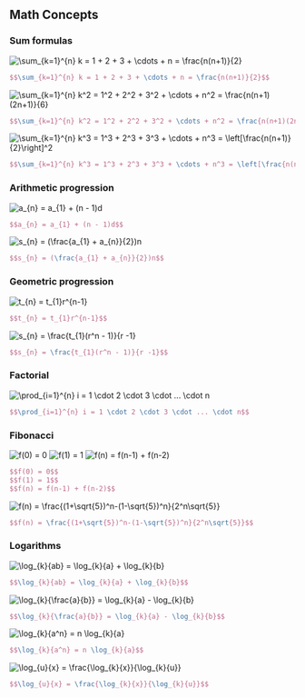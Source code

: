 ## Math Concepts

### Sum formulas

<img src="https://latex.codecogs.com/svg.image?\sum_{k=1}^{n}&space;k&space;=&space;1&space;&plus;&space;2&space;&plus;&space;3&space;&plus;&space;\cdots&space;&plus;&space;n&space;=&space;\frac{n(n&plus;1)}{2}" title="\sum_{k=1}^{n} k = 1 + 2 + 3 + \cdots + n = \frac{n(n+1)}{2}" />

```latex
$$\sum_{k=1}^{n} k = 1 + 2 + 3 + \cdots + n = \frac{n(n+1)}{2}$$
```
<img src="https://latex.codecogs.com/svg.image?\sum_{k=1}^{n}&space;k^2&space;=&space;1^2&space;&plus;&space;2^2&space;&plus;&space;3^2&space;&plus;&space;\cdots&space;&plus;&space;n^2&space;=&space;\frac{n(n&plus;1)(2n&plus;1)}{6}&space;" title="\sum_{k=1}^{n} k^2 = 1^2 + 2^2 + 3^2 + \cdots + n^2 = \frac{n(n+1)(2n+1)}{6} " />

```latex
$$\sum_{k=1}^{n} k^2 = 1^2 + 2^2 + 3^2 + \cdots + n^2 = \frac{n(n+1)(2n+1)}{6}$$ 
```

<img src="https://latex.codecogs.com/svg.image?\sum_{k=1}^{n}&space;k^3&space;=&space;1^3&space;&plus;&space;2^3&space;&plus;&space;3^3&space;&plus;&space;\cdots&space;&plus;&space;n^3&space;=&space;\left[\frac{n(n&plus;1)}{2}\right]^2" title="\sum_{k=1}^{n} k^3 = 1^3 + 2^3 + 3^3 + \cdots + n^3 = \left[\frac{n(n+1)}{2}\right]^2" />

```latex
$$\sum_{k=1}^{n} k^3 = 1^3 + 2^3 + 3^3 + \cdots + n^3 = \left[\frac{n(n+1)}{2}\right]^2$$
```
### Arithmetic progression

<img src="https://latex.codecogs.com/svg.image?a_{n}&space;=&space;a_{1}&space;&plus;&space;(n&space;-&space;1)d" title="a_{n} = a_{1} + (n - 1)d" />

```latex
$$a_{n} = a_{1} + (n - 1)d$$
```

<img src="https://latex.codecogs.com/svg.image?s_{n}&space;=&space;(\frac{a_{1}&space;&plus;&space;a_{n}}{2})n" title="s_{n} = (\frac{a_{1} + a_{n}}{2})n" />

```latex
$$s_{n} = (\frac{a_{1} + a_{n}}{2})n$$
```

### Geometric progression
<img src="https://latex.codecogs.com/svg.image?t_{n}&space;=&space;t_{1}r^{n-1}" title="t_{n} = t_{1}r^{n-1}" />

```latex
$$t_{n} = t_{1}r^{n-1}$$
```

<img src="https://latex.codecogs.com/svg.image?s_{n}&space;=&space;\frac{t_{1}(r^n&space;-&space;1)}{r&space;-1}" title="s_{n} = \frac{t_{1}(r^n - 1)}{r -1}" />

```latex
$$s_{n} = \frac{t_{1}(r^n - 1)}{r -1}$$
```

### Factorial

<img src="https://latex.codecogs.com/svg.image?\prod_{i=1}^{n}&space;i&space;=&space;1&space;\cdot&space;2&space;\cdot&space;3&space;\cdot&space;...&space;\cdot&space;n" title="\prod_{i=1}^{n} i = 1 \cdot 2 \cdot 3 \cdot ... \cdot n" />

```latex
$$\prod_{i=1}^{n} i = 1 \cdot 2 \cdot 3 \cdot ... \cdot n$$
```

### Fibonacci
<img src="https://latex.codecogs.com/svg.image?f(0)&space;=&space;0" title="f(0) = 0" />

<img src="https://latex.codecogs.com/svg.image?f(1)&space;=&space;1" title="f(1) = 1" />
<img src="https://latex.codecogs.com/svg.image?f(n)&space;=&space;f(n-1)&space;&plus;&space;f(n-2)" title="f(n) = f(n-1) + f(n-2)" />

```latex
$$f(0) = 0$$
$$f(1) = 1$$
$$f(n) = f(n-1) + f(n-2)$$
```

<img src="https://latex.codecogs.com/svg.image?f(n)&space;=&space;\frac{(1&plus;\sqrt{5})^n-(1-\sqrt{5})^n}{2^n\sqrt{5}}" title="f(n) = \frac{(1+\sqrt{5})^n-(1-\sqrt{5})^n}{2^n\sqrt{5}}" />

```latex
$$f(n) = \frac{(1+\sqrt{5})^n-(1-\sqrt{5})^n}{2^n\sqrt{5}}$$
```

### Logarithms

<img src="https://latex.codecogs.com/svg.image?\log_{k}{ab}&space;=&space;\log_{k}{a}&space;&plus;&space;\log_{k}{b}" title="\log_{k}{ab} = \log_{k}{a} + \log_{k}{b}" />

```latex
$$\log_{k}{ab} = \log_{k}{a} + \log_{k}{b}$$
```

<img src="https://latex.codecogs.com/svg.image?\log_{k}{\frac{a}{b}}&space;=&space;\log_{k}{a}&space;-&space;\log_{k}{b}" title="\log_{k}{\frac{a}{b}} = \log_{k}{a} - \log_{k}{b}" />

```latex
$$\log_{k}{\frac{a}{b}} = \log_{k}{a} - \log_{k}{b}$$
```

<img src="https://latex.codecogs.com/svg.image?\log_{k}{a^n}&space;=&space;n&space;\log_{k}{a}" title="\log_{k}{a^n} = n \log_{k}{a}" />

```latex
$$\log_{k}{a^n} = n \log_{k}{a}$$
```

<img src="https://latex.codecogs.com/svg.image?\log_{u}{x}&space;=&space;\frac{\log_{k}{x}}{\log_{k}{u}}" title="\log_{u}{x} = \frac{\log_{k}{x}}{\log_{k}{u}}" />

```latex
$$\log_{u}{x} = \frac{\log_{k}{x}}{\log_{k}{u}}$$
```

